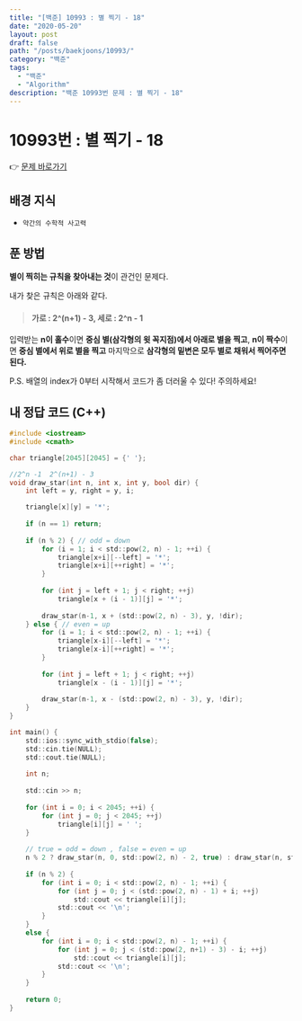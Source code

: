 ```yaml
---
title: "[백준] 10993 : 별 찍기 - 18"
date: "2020-05-20"
layout: post
draft: false
path: "/posts/baekjoons/10993/"
category: "백준"
tags:
  - "백준"
  - "Algorithm"
description: "백준 10993번 문제 : 별 찍기 - 18"
---
```


# 10993번 : 별 찍기 - 18

👉 [문제 바로가기](https://www.acmicpc.net/problem/10993)


## 배경 지식
 - `약간의 수학적 사고력`


## 푼 방법
**별이 찍히는 규칙을 찾아내는 것**이 관건인 문제다.

내가 찾은 규칙은 아래와 같다.
> #### 가로 : 2^(n+1) - 3, 세로 : 2^n - 1  


입력받는 **n이 홀수**이면 **중심 별(삼각형의 윗 꼭지점)에서 아래로 별을 찍고**, **n이 짝수**이면 **중심 별에서 위로 별을 찍고** 마지막으로 **삼각형의 밑변은 모두 별로 채워서 찍어주면 된다.**

P.S. 배열의 index가 0부터 시작해서 코드가 좀 더러울 수 있다! 주의하세요!

## 내 정답 코드 (C++)
~~~c
#include <iostream>
#include <cmath>

char triangle[2045][2045] = {' '};

//2^n -1  2^(n+1) - 3
void draw_star(int n, int x, int y, bool dir) {
	int left = y, right = y, i;

	triangle[x][y] = '*';
	
	if (n == 1) return;
	
	if (n % 2) { // odd = down
		for (i = 1; i < std::pow(2, n) - 1; ++i) {
			triangle[x+i][--left] = '*';
			triangle[x+i][++right] = '*';
		}
		
		for (int j = left + 1; j < right; ++j)
			triangle[x + (i - 1)][j] = '*';
		
		draw_star(n-1, x + (std::pow(2, n) - 3), y, !dir);
	} else { // even = up
		for (i = 1; i < std::pow(2, n) - 1; ++i) {
			triangle[x-i][--left] = '*';
			triangle[x-i][++right] = '*';
		}
		
		for (int j = left + 1; j < right; ++j)
			triangle[x - (i - 1)][j] = '*';
		
		draw_star(n-1, x - (std::pow(2, n) - 3), y, !dir);
    }
}

int main() {
	std::ios::sync_with_stdio(false);
	std::cin.tie(NULL); 
	std::cout.tie(NULL);
	
	int n;
	
	std::cin >> n;
	
	for (int i = 0; i < 2045; ++i) {
		for (int j = 0; j < 2045; ++j)
			triangle[i][j] = ' ';
	}
	
	// true = odd = down , false = even = up
	n % 2 ? draw_star(n, 0, std::pow(2, n) - 2, true) : draw_star(n, std::pow(2, n) - 2, std::pow(2, n) - 2, false);
	
	if (n % 2) {
		for (int i = 0; i < std::pow(2, n) - 1; ++i) {
			for (int j = 0; j < (std::pow(2, n) - 1) + i; ++j)
				std::cout << triangle[i][j];
			std::cout << '\n';
		}
	}
	else {
		for (int i = 0; i < std::pow(2, n) - 1; ++i) {
			for (int j = 0; j < (std::pow(2, n+1) - 3) - i; ++j)
				std::cout << triangle[i][j];
			std::cout << '\n';
		}
	}
	
	return 0;
}
~~~
